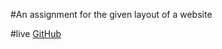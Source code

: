 #An assignment for the given layout of a website 

#live
[GitHub](https://haribasnet0.github.io/assignment/)